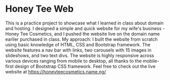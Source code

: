 # Honey Tee Web
This is a practice project to showcase what I learned in class about domain and hosting. I designed a simple and quick website for my wife's business - Honey Tee Cosmetics, and I pushed the website live on the domain name earlier purchased in class. My approach: I built the website from scratch using basic knowledge of HTML, CSS and Bootstrap framework. The website features a nav bar with links, two carousels with 15 images in slideshows, and two text divs. The website is highly responsive across various devices ranging from mobile to desktop, all thanks to the mobile-first design of Bootstrap CSS framework. Feel free to check out the live website at https://honeyteecosmetics.name.ng/
